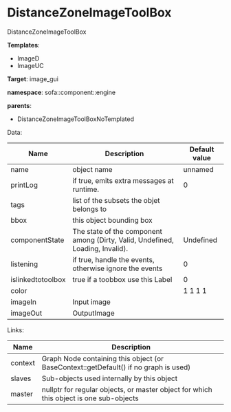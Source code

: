 # DistanceZoneImageToolBox

DistanceZoneImageToolBox


__Templates__:

- ImageD
- ImageUC

__Target__: image_gui

__namespace__: sofa::component::engine

__parents__: 

- DistanceZoneImageToolBoxNoTemplated

Data: 

<table>
<thead>
    <tr>
        <th>Name</th>
        <th>Description</th>
        <th>Default value</th>
    </tr>
</thead>
<tbody>
	<tr>
		<td>name</td>
		<td>
object name
</td>
		<td>unnamed</td>
	</tr>
	<tr>
		<td>printLog</td>
		<td>
if true, emits extra messages at runtime.
</td>
		<td>0</td>
	</tr>
	<tr>
		<td>tags</td>
		<td>
list of the subsets the objet belongs to
</td>
		<td></td>
	</tr>
	<tr>
		<td>bbox</td>
		<td>
this object bounding box
</td>
		<td></td>
	</tr>
	<tr>
		<td>componentState</td>
		<td>
The state of the component among (Dirty, Valid, Undefined, Loading, Invalid).
</td>
		<td>Undefined</td>
	</tr>
	<tr>
		<td>listening</td>
		<td>
if true, handle the events, otherwise ignore the events
</td>
		<td>0</td>
	</tr>
	<tr>
		<td>islinkedtotoolbox</td>
		<td>
true if a toobbox use this Label
</td>
		<td>0</td>
	</tr>
	<tr>
		<td>color</td>
		<td>

</td>
		<td>1 1 1 1</td>
	</tr>
	<tr>
		<td>imageIn</td>
		<td>
Input image
</td>
		<td></td>
	</tr>
	<tr>
		<td>imageOut</td>
		<td>
OutputImage
</td>
		<td></td>
	</tr>

</tbody>
</table>

Links: 

| Name | Description |
| ---- | ----------- |
|context|Graph Node containing this object (or BaseContext::getDefault() if no graph is used)|
|slaves|Sub-objects used internally by this object|
|master|nullptr for regular objects, or master object for which this object is one sub-objects|



